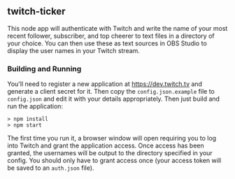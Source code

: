 ## twitch-ticker

This node app will authenticate with Twitch and write the name of your most recent follower, subscriber, and top cheerer to text files in a directory of your choice. You can then use these as text sources in OBS Studio to display the user names in your Twitch stream.

### Building and Running

You'll need to register a new application at https://dev.twitch.tv and generate a client secret for it. Then copy the `config.json.example` file to `config.json` and edit it with your details appropriately. Then just build and run the application:

```
> npm install
> npm start
```

The first time you run it, a browser window will open requiring you to log into Twitch and grant the application access. Once access has been granted, the usernames will be output to the directory specified in your config. You should only have to grant access once (your access token will be saved to an `auth.json` file).
